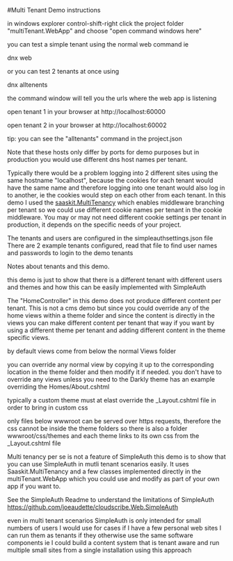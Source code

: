 ﻿#Multi Tenant Demo instructions

in windows explorer control-shift-right click the project folder "multiTenant.WebApp" and choose "open command windows here"

you can test a simple tenant using the normal web command ie

dnx web

or you can test 2 tenants at once using

dnx alltenents

the command window will tell you the urls where the web app is listening

open tenant 1 in your browser at
http://localhost:60000 

open tenant 2 in your browser at
http://localhost:60002 

tip: you can see the "alltenants" command in the project.json

Note that these hosts only differ by ports for demo purposes but in production you would use different dns host names per tenant.


Typically there would be a problem logging into 2 different sites using the same hostname "localhost", because the cookies for each tenant would have the same name and therefore logging into one tenant would also log in to another, ie the cookies would step on each other from each tenant. In this demo I used the [saaskit.MultiTenancy](https://github.com/saaskit/saaskit) which enables middleware branching per tenant so we could use different cookie names per tenant in the cookie middleware. You may or may not need different cookie settings per tenant in production, it depends on the specific needs of your project.

The tenants and users are configured in the simpleauthsettings.json file
There are 2 example tenants configured, read that file to find user names and passwords to login to the demo tenants

Notes about tenants and this demo.

this demo is just to show that there is a different tenant with different users and themes and how this can be easily implemented with SimpleAuth

The "HomeController" in this demo does not produce different content per tenant. This is not a cms demo but since you could override any of the home views within a theme folder and since the content is directly in the views you can make different content per tenant that way if you want by using a different theme per tenant and adding different content in the theme specific views.

by default views come from below the normal Views folder

you can override any normal view by copying it up to the corresponding location in the theme folder and then modify it if needed.
you don't have to override any views unless you need to
the Darkly theme has an example overriding the Homes/About.cshtml

typically a custom theme must at elast override the _Layout.cshtml file in order to bring in custom css

only files below wwwroot can be served over https requests, therefore the css cannot be inside the theme folders
so there is also a folder wwwroot/css/themes and each theme links to its own css from the _Layout.cshtml file

Multi tenancy per se is not a feature of SimpleAuth this demo is to show that you can use SimpleAuth in mutli tenant scenarios easily.
It uses Saaskit.MultiTenancy and a few classes implemented directly in the multiTenant.WebApp 
which you could use and modify as part of your own app if you want to.

See the SimpleAuth Readme to understand the limitations of SimpleAuth
https://github.com/joeaudette/cloudscribe.Web.SimpleAuth

even in multi tenant scenarios SimpleAuth is only intended for small numbers of users
I would use for cases if I have a few personal web sites I can run them as tenants if they otherwise use the same software components
ie I could build a content system that is tenant aware and run multiple small sites from a single installation using this approach


